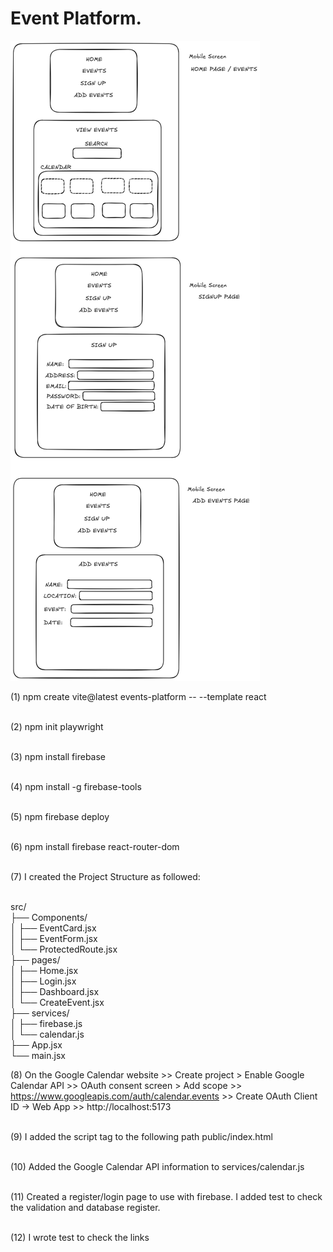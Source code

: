 <h1>Event Platform.</h1>

![Wireframe Image](./src/assets/wireframes.png)

(1) npm create vite@latest events-platform -- --template react </br></br>

(2) npm init playwright </br></br>

(3) npm install firebase </br></br>

(4) npm install -g firebase-tools </br></br>

(5) npm firebase deploy </br></br>

(6) npm install firebase react-router-dom </br></br>

(7) I created the Project Structure as followed: </br></br> 

src/</br>
├── Components/</br> 
│   ├── EventCard.jsx</br> 
│   ├── EventForm.jsx</br> 
│   └── ProtectedRoute.jsx</br> 
├── pages/</br>
│   ├── Home.jsx</br>
│   ├── Login.jsx</br>
│   ├── Dashboard.jsx</br> 
│   └── CreateEvent.jsx</br> 
├── services/</br>
│   ├── firebase.js</br>
│   └── calendar.js</br>
├── App.jsx</br>
└── main.jsx</br>

(8) On the Google Calendar website >> Create project > Enable Google Calendar API >> OAuth consent screen > Add scope >> https://www.googleapis.com/auth/calendar.events >> Create OAuth Client ID → Web App >> http://localhost:5173 </br></br>

(9) I added the script tag to the following path public/index.html <script async defer src="https://apis.google.com/js/api.js"></script></br></br>

(10) Added the Google Calendar API information to services/calendar.js</br></br>

(11) Created a register/login page to use with firebase. I added test to check the validation and database register.</br></br>

(12) I wrote test to check the links</br></br>